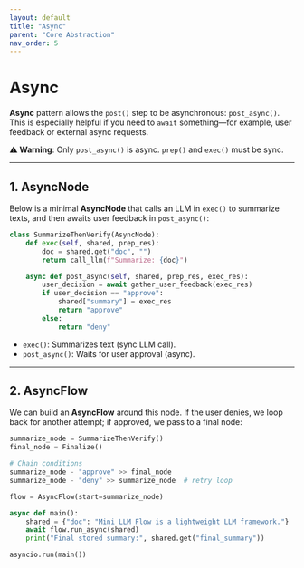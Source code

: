 ```yaml
---
layout: default
title: "Async"
parent: "Core Abstraction"
nav_order: 5
---
```


# Async

**Async** pattern allows the `post()` step to be asynchronous: `post_async()`. This is especially helpful if you need to `await` something—for example, user feedback or external async requests.

**⚠️ Warning**: Only `post_async()` is async. `prep()` and `exec()` must be sync.

---

## 1. AsyncNode

Below is a minimal **AsyncNode** that calls an LLM in `exec()` to summarize texts, and then awaits user feedback in `post_async()`:

```python
class SummarizeThenVerify(AsyncNode):
    def exec(self, shared, prep_res):
        doc = shared.get("doc", "")
        return call_llm(f"Summarize: {doc}")

    async def post_async(self, shared, prep_res, exec_res):
        user_decision = await gather_user_feedback(exec_res)
        if user_decision == "approve":
            shared["summary"] = exec_res
            return "approve"
        else:
            return "deny"
```

- `exec()`: Summarizes text (sync LLM call).
- `post_async()`: Waits for user approval (async).

---

## 2. AsyncFlow

We can build an **AsyncFlow** around this node. If the user denies, we loop back for another attempt; if approved, we pass to a final node:

```python
summarize_node = SummarizeThenVerify()
final_node = Finalize()

# Chain conditions
summarize_node - "approve" >> final_node
summarize_node - "deny" >> summarize_node  # retry loop

flow = AsyncFlow(start=summarize_node)

async def main():
    shared = {"doc": "Mini LLM Flow is a lightweight LLM framework."}
    await flow.run_async(shared)
    print("Final stored summary:", shared.get("final_summary"))

asyncio.run(main())
```

